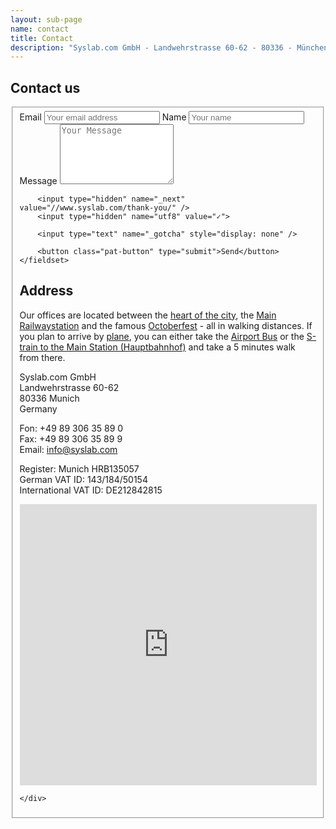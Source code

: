 ```yaml
---
layout: sub-page
name: contact
title: Contact
description: "Syslab.com GmbH - Landwehrstrasse 60-62 - 80336 - München - Deutschland."
---
```


<section id="about">
    <div class="container" itemscope itemtype="http://schema.org/Organization">

<h1>Contact us</h1>

<form accept-charset="UTF-8" action="https://formspree.io/wxpyydbm" method="POST">
    <fieldset class="vertical group">
        <label>
            Email
            <input type="email" name="email" placeholder="Your email address">
        </label>
        <label>
            Name
            <input type="text" name="name" placeholder="Your name">
        </label>
        <label>
            Message
            <textarea name="text" rows="6" placeholder="Your Message"></textarea>
        </label>

        <input type="hidden" name="_next" value="//www.syslab.com/thank-you/" />
        <input type="hidden" name="utf8" value="✓">

        <input type="text" name="_gotcha" style="display: none" />
        
        <button class="pat-button" type="submit">Send</button>
    </fieldset>
</form>


<h1>Address</h1>

<p>Our offices are located between the <a href="http://www.muenchen.de/int/en">heart of the city</a>, the <a href="http://www.bahnhof.de/bahnhof-de/München_Hbf.html">Main Railwaystation</a> and the famous <a href="http://www.oktoberfest.de/en/">Octoberfest</a> - all in walking distances. If you plan to arrive by <a href="http://www.munich-airport.de/en/consumer/index.jsp">plane</a>, you can either take the <a href="http://www.airportbus-muenchen.de/en/home/">Airport Bus</a> or the <a href="http://www.munich-airport.de/en/consumer/anab/bahn1/index.jsp">S-train to the Main Station (Hauptbahnhof)</a> and take a 5 minutes walk from there.</p>

<p>
<span itemprop="name">Syslab.com GmbH</span><br>
<span itemprop="address" itemscope itemtype="http://schema.org/PostalAddress">
    <span itemprop="streetAddress">Landwehrstrasse 60-62</span><br>
    <span itemprop="postalCode">80336</span> <span itemprop="addressLocality">Munich</span><br>
    <span itemprop="addressCountry">Germany</span></p>
</span>
<p>Fon: <span itemprop="telephone">+49 89 306 35 89 0</span><br>
Fax: <span itemprop="telefax">+49 89 306 35 89 9</span><br>
Email: <a href="mailto:info@syslab.com">info@syslab.com</a></p>

<p>Register: Munich HRB135057<br>
German VAT ID: 143/184/50154 <br>
International VAT ID: DE212842815
</p>

<iframe src="https://www.google.com/maps/embed?pb=!1m14!1m8!1m3!1d5325.171355244003!2d11.55190234931463!3d48.13751298662668!3m2!1i1024!2i768!4f13.1!3m3!1m2!1s0x479ddf560134281f%3A0x66761c79d4165a34!2sSyslab.com+GmbH!5e0!3m2!1sen!2sde!4v1411129631143" width="100%" height="450" frameborder="0" style="border:0"></iframe>


    </div>
</section>
